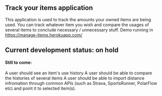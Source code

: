 ## Track your items application

This application is used to track the amounts your owned items are being used. You can track whatever item you wish and compare the usages of several items to conclude necessary / unnecessary stuff. Demo running in https://manage-items.herokuapp.com/

## Current development status: on hold

#### Still to come:
A user should see an item's use history
A user should be able to compare the histories of several items
A user should be able to import distance infromation through common APIs (such as Strava, SportsRunner, PolarFlow etc) and point it to selected item(s).
